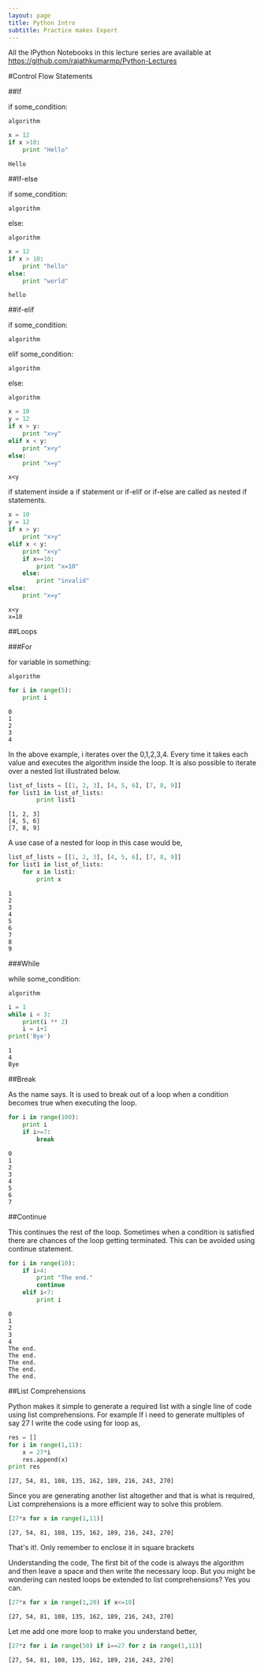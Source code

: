```yaml
---
layout: page
title: Python Intro
subtitle: Practice makes Expert
---
```

All the IPython Notebooks in this lecture series are available at https://github.com/rajathkumarmp/Python-Lectures

#Control Flow Statements

##If

if some_condition:

    algorithm


```python
x = 12
if x >10:
    print "Hello"
```

    Hello


##If-else

if some_condition:

    algorithm

else:

    algorithm


```python
x = 12
if x > 10:
    print "hello"
else:
    print "world"
```

    hello


##if-elif

if some_condition:

    algorithm

elif some_condition:

    algorithm

else:

    algorithm


```python
x = 10
y = 12
if x > y:
    print "x>y"
elif x < y:
    print "x<y"
else:
    print "x=y"
```

    x<y


if statement inside a if statement or if-elif or if-else are called as nested if statements.


```python
x = 10
y = 12
if x > y:
    print "x>y"
elif x < y:
    print "x<y"
    if x==10:
        print "x=10"
    else:
        print "invalid"
else:
    print "x=y"
```

    x<y
    x=10


##Loops

###For

for variable in something:

    algorithm


```python
for i in range(5):
    print i
```

    0
    1
    2
    3
    4


In the above example, i iterates over the 0,1,2,3,4. Every time it takes each value and executes the algorithm inside the loop. It is also possible to iterate over a nested list illustrated below.


```python
list_of_lists = [[1, 2, 3], [4, 5, 6], [7, 8, 9]]
for list1 in list_of_lists:
        print list1
```

    [1, 2, 3]
    [4, 5, 6]
    [7, 8, 9]


A use case of a nested for loop in this case would be,


```python
list_of_lists = [[1, 2, 3], [4, 5, 6], [7, 8, 9]]
for list1 in list_of_lists:
    for x in list1:
        print x
```

    1
    2
    3
    4
    5
    6
    7
    8
    9


###While

while some_condition:

    algorithm


```python
i = 1
while i < 3:
    print(i ** 2)
    i = i+1
print('Bye')
```

    1
    4
    Bye


##Break

As the name says. It is used to break out of a loop when a condition becomes true when executing the loop.


```python
for i in range(100):
    print i
    if i>=7:
        break
```

    0
    1
    2
    3
    4
    5
    6
    7


##Continue

This continues the rest of the loop. Sometimes when a condition is satisfied there are chances of the loop getting terminated. This can be avoided using continue statement.


```python
for i in range(10):
    if i>4:
        print "The end."
        continue
    elif i<7:
        print i
```

    0
    1
    2
    3
    4
    The end.
    The end.
    The end.
    The end.
    The end.


##List Comprehensions

Python makes it simple to generate a required list with a single line of code using list comprehensions. For example If i need to generate multiples of say 27 I write the code using for loop as,


```python
res = []
for i in range(1,11):
    x = 27*i
    res.append(x)
print res
```

    [27, 54, 81, 108, 135, 162, 189, 216, 243, 270]


Since you are generating another list altogether and that is what is required, List comprehensions is a more efficient way to solve this problem.


```python
[27*x for x in range(1,11)]
```




    [27, 54, 81, 108, 135, 162, 189, 216, 243, 270]



That's it!. Only remember to enclose it in square brackets

Understanding the code, The first bit of the code is always the algorithm and then leave a space and then write the necessary loop. But you might be wondering can nested loops be extended to list comprehensions? Yes you can.


```python
[27*x for x in range(1,20) if x<=10]
```




    [27, 54, 81, 108, 135, 162, 189, 216, 243, 270]



Let me add one more loop to make you understand better,


```python
[27*z for i in range(50) if i==27 for z in range(1,11)]
```




    [27, 54, 81, 108, 135, 162, 189, 216, 243, 270]
